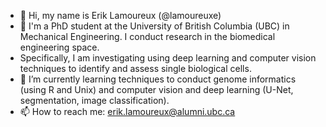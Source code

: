 - 👋 Hi, my name is Erik Lamoureux (@lamoureuxe)
- 👀 I'm a PhD student at the University of British Columbia (UBC) in Mechanical Engineering. I conduct research in the biomedical engineering space.
- Specifically, I am investigating using deep learning and computer vision techniques to identify and assess single biological cells. 
- 🌱 I’m currently learning techniques to conduct genome informatics (using R and Unix) and computer vision and deep learning (U-Net, segmentation, image classification).
- 📫 How to reach me: erik.lamoureux@alumni.ubc.ca
